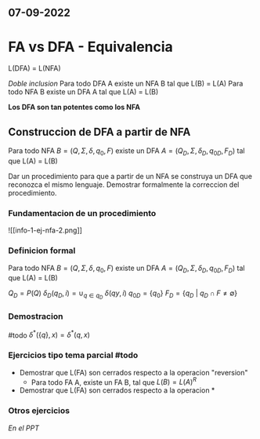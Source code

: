07-09-2022
---
# FA vs DFA - Equivalencia

L(DFA) = L(NFA)

*Doble inclusion*
Para todo DFA A existe un NFA B tal que L(B) = L(A)
Para todo NFA B existe un DFA A tal que L(A) = L(B)

**Los DFA son tan potentes como los NFA**

## Construccion de DFA a partir de NFA
Para todo NFA $B = (Q, \Sigma, \delta, q_0, F)$ existe un DFA $A = (Q_D, \Sigma, \delta_D, q_{0D}, F_D)$ tal que L(A) = L(B)

Dar un procedimiento para que a partir de un NFA se construya un DFA que reconozca el mismo lenguaje. Demostrar formalmente la correccion del procedimiento.

### Fundamentacion de un procedimiento
![[info-1-ej-nfa-2.png]]

### Definicion formal

Para todo NFA $B = (Q, \Sigma, \delta, q_0, F)$ existe un DFA $A = (Q_D, \Sigma, \delta_D, q_{0D}, F_D)$ tal que L(A) = L(B)

$Q_D = P(Q)$
$\delta_D(q_D, i) = \cup_{q \in q_D } \ \delta(qy, i)$
$q_{0D} = \{q_0\}$
$F_D = \{q_D \ | \ q_D \cap F \ne \emptyset\}$

### Demostracion
#todo 
$\delta^*(\{q\}, x) = \delta^*(q, x)$

### Ejercicios tipo tema parcial #todo 
- Demostrar que L(FA) son cerrados respecto a la operacion "reversion"
	- Para todo FA A, existe un FA B, tal que $L(B) = L(A)^R$
- Demostrar que L(FA) son cerrados respecto a la operacion *
### Otros ejercicios
*En el PPT*
